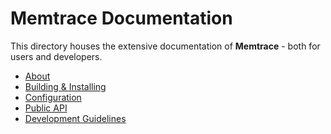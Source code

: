 <!--
  Copyright (c) 2022 Michael Federczuk
  SPDX-License-Identifier: CC-BY-SA-4.0
-->

# Memtrace Documentation #

This directory houses the extensive documentation of **Memtrace** - both for users and developers.

* [About](About.md)
* [Building & Installing](Building.md)
* [Configuration](Configuration.md)
* [Public API](PublicApi.md)
* [Development Guidelines](Developing.md)
